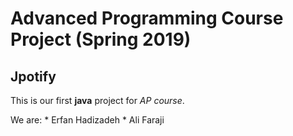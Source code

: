 # Advanced Programming Course Project (Spring 2019)
## Jpotify
This is our first **java** project for _AP course_.


We are:
    * Erfan Hadizadeh
    * Ali Faraji
    
